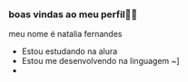 ### boas vindas ao meu perfil🖤🩷

meu nome é natalia fernandes

- Estou estudando na alura
- Estou me desenvolvendo na linguagem ~]
- 
